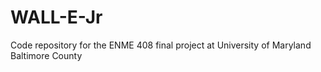 # WALL-E-Jr
Code repository for the ENME 408 final project at University of Maryland Baltimore County
